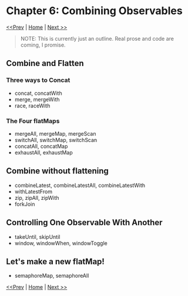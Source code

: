 # Chapter 6: Combining Observables

[<<Prev](./05-rxjs-for-processes.md) | [Home](../README.md) | [Next >>](./07-timing.md)

> NOTE:  This is currently just an outline.  Real prose and code are coming, I promise.

## Combine and Flatten

### Three ways to Concat

* concat, concatWith
* merge, mergeWith
* race, raceWith

### The Four flatMaps

* mergeAll, mergeMap, mergeScan
* switchAll, switchMap, switchScan
* concatAll, concatMap
* exhaustAll, exhaustMap

## Combine without flattening

* combineLatest, combineLatestAll, combineLatestWith
* withLatestFrom
* zip, zipAll, zipWith
* forkJoin

## Controlling One Observable With Another

* takeUntil, skipUntil
* window, windowWhen, windowToggle

## Let's make a new flatMap!

* semaphoreMap, semaphoreAll

[<<Prev](./05-rxjs-for-processes.md) | [Home](../README.md) | [Next >>](./07-timing.md)
